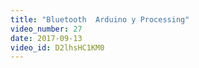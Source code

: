 ```yaml
---
title: "Bluetooth  Arduino y Processing"
video_number: 27
date: 2017-09-13
video_id: D2lhsHC1KM0
---
```

